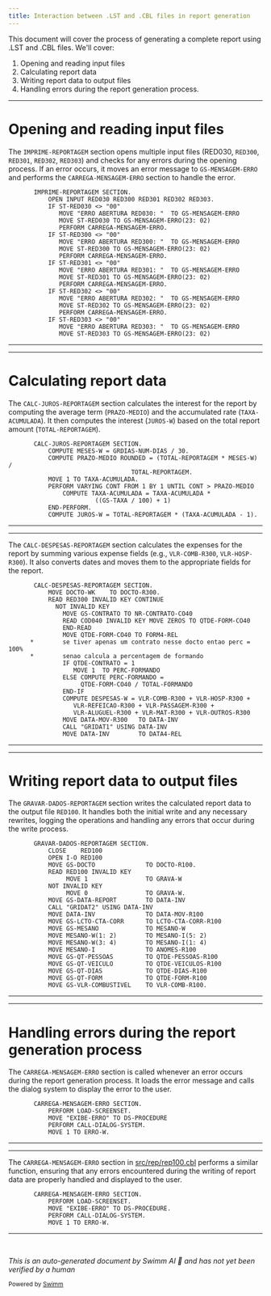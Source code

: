 ```yaml
---
title: Interaction between .LST and .CBL files in report generation
---
```

This document will cover the process of generating a complete report using .LST and .CBL files. We'll cover:

1. Opening and reading input files
2. Calculating report data
3. Writing report data to output files
4. Handling errors during the report generation process.

<SwmSnippet path="/src/kello/cop105.cbl" line="1151">

---

# Opening and reading input files

The <SwmToken path="src/kello/cop105.cbl" pos="1151:1:3" line-data="       IMPRIME-REPORTAGEM SECTION.">`IMPRIME-REPORTAGEM`</SwmToken> section opens multiple input files (RED030, <SwmToken path="src/kello/cop105.cbl" pos="1152:7:7" line-data="           OPEN INPUT RED030 RED300 RED301 RED302 RED303.">`RED300`</SwmToken>, <SwmToken path="src/kello/cop105.cbl" pos="1152:9:9" line-data="           OPEN INPUT RED030 RED300 RED301 RED302 RED303.">`RED301`</SwmToken>, <SwmToken path="src/kello/cop105.cbl" pos="1152:11:11" line-data="           OPEN INPUT RED030 RED300 RED301 RED302 RED303.">`RED302`</SwmToken>, <SwmToken path="src/kello/cop105.cbl" pos="1152:13:13" line-data="           OPEN INPUT RED030 RED300 RED301 RED302 RED303.">`RED303`</SwmToken>) and checks for any errors during the opening process. If an error occurs, it moves an error message to <SwmToken path="src/kello/cop105.cbl" pos="1154:15:19" line-data="              MOVE &quot;ERRO ABERTURA RED030: &quot;  TO GS-MENSAGEM-ERRO">`GS-MENSAGEM-ERRO`</SwmToken> and performs the <SwmToken path="src/kello/cop105.cbl" pos="1156:3:7" line-data="              PERFORM CARREGA-MENSAGEM-ERRO.">`CARREGA-MENSAGEM-ERRO`</SwmToken> section to handle the error.

```cobol
       IMPRIME-REPORTAGEM SECTION.
           OPEN INPUT RED030 RED300 RED301 RED302 RED303.
           IF ST-RED030 <> "00"
              MOVE "ERRO ABERTURA RED030: "  TO GS-MENSAGEM-ERRO
              MOVE ST-RED030 TO GS-MENSAGEM-ERRO(23: 02)
              PERFORM CARREGA-MENSAGEM-ERRO.
           IF ST-RED300 <> "00"
              MOVE "ERRO ABERTURA RED300: "  TO GS-MENSAGEM-ERRO
              MOVE ST-RED300 TO GS-MENSAGEM-ERRO(23: 02)
              PERFORM CARREGA-MENSAGEM-ERRO.
           IF ST-RED301 <> "00"
              MOVE "ERRO ABERTURA RED301: "  TO GS-MENSAGEM-ERRO
              MOVE ST-RED301 TO GS-MENSAGEM-ERRO(23: 02)
              PERFORM CARREGA-MENSAGEM-ERRO.
           IF ST-RED302 <> "00"
              MOVE "ERRO ABERTURA RED302: "  TO GS-MENSAGEM-ERRO
              MOVE ST-RED302 TO GS-MENSAGEM-ERRO(23: 02)
              PERFORM CARREGA-MENSAGEM-ERRO.
           IF ST-RED303 <> "00"
              MOVE "ERRO ABERTURA RED303: "  TO GS-MENSAGEM-ERRO
              MOVE ST-RED303 TO GS-MENSAGEM-ERRO(23: 02)
```

---

</SwmSnippet>

<SwmSnippet path="/src/kello/cop105.cbl" line="1232">

---

# Calculating report data

The <SwmToken path="src/kello/cop105.cbl" pos="1232:1:5" line-data="       CALC-JUROS-REPORTAGEM SECTION.">`CALC-JUROS-REPORTAGEM`</SwmToken> section calculates the interest for the report by computing the average term (<SwmToken path="src/kello/cop105.cbl" pos="1234:3:5" line-data="           COMPUTE PRAZO-MEDIO ROUNDED = (TOTAL-REPORTAGEM * MESES-W) /">`PRAZO-MEDIO`</SwmToken>) and the accumulated rate (<SwmToken path="src/kello/cop105.cbl" pos="1236:7:9" line-data="           MOVE 1 TO TAXA-ACUMULADA.">`TAXA-ACUMULADA`</SwmToken>). It then computes the interest (<SwmToken path="src/kello/cop105.cbl" pos="1241:3:5" line-data="           COMPUTE JUROS-W = TOTAL-REPORTAGEM * (TAXA-ACUMULADA - 1).">`JUROS-W`</SwmToken>) based on the total report amount (<SwmToken path="src/kello/cop105.cbl" pos="1234:12:14" line-data="           COMPUTE PRAZO-MEDIO ROUNDED = (TOTAL-REPORTAGEM * MESES-W) /">`TOTAL-REPORTAGEM`</SwmToken>).

```cobol
       CALC-JUROS-REPORTAGEM SECTION.
           COMPUTE MESES-W = GRDIAS-NUM-DIAS / 30.
           COMPUTE PRAZO-MEDIO ROUNDED = (TOTAL-REPORTAGEM * MESES-W) /
                                  TOTAL-REPORTAGEM.
           MOVE 1 TO TAXA-ACUMULADA.
           PERFORM VARYING CONT FROM 1 BY 1 UNTIL CONT > PRAZO-MEDIO
               COMPUTE TAXA-ACUMULADA = TAXA-ACUMULADA *
                        ((GS-TAXA / 100) + 1)
           END-PERFORM.
           COMPUTE JUROS-W = TOTAL-REPORTAGEM * (TAXA-ACUMULADA - 1).
```

---

</SwmSnippet>

<SwmSnippet path="/src/kello/cop105.cbl" line="1263">

---

The <SwmToken path="src/kello/cop105.cbl" pos="1263:1:5" line-data="       CALC-DESPESAS-REPORTAGEM SECTION.">`CALC-DESPESAS-REPORTAGEM`</SwmToken> section calculates the expenses for the report by summing various expense fields (e.g., <SwmToken path="src/kello/cop105.cbl" pos="1278:9:13" line-data="               COMPUTE DESPESAS-W = VLR-COMB-R300 + VLR-HOSP-R300 +">`VLR-COMB-R300`</SwmToken>, <SwmToken path="src/kello/cop105.cbl" pos="1278:17:21" line-data="               COMPUTE DESPESAS-W = VLR-COMB-R300 + VLR-HOSP-R300 +">`VLR-HOSP-R300`</SwmToken>). It also converts dates and moves them to the appropriate fields for the report.

```cobol
       CALC-DESPESAS-REPORTAGEM SECTION.
           MOVE DOCTO-WK    TO DOCTO-R300.
           READ RED300 INVALID KEY CONTINUE
             NOT INVALID KEY
               MOVE GS-CONTRATO TO NR-CONTRATO-CO40
               READ COD040 INVALID KEY MOVE ZEROS TO QTDE-FORM-CO40
               END-READ
               MOVE QTDE-FORM-CO40 TO FORM4-REL
      *        se tiver apenas um contrato nesse docto entao perc = 100%
      *        senao calcula a percentagem de formando
               IF QTDE-CONTRATO = 1
                  MOVE 1  TO PERC-FORMANDO
               ELSE COMPUTE PERC-FORMANDO =
                    QTDE-FORM-CO40 / TOTAL-FORMANDO
               END-IF
               COMPUTE DESPESAS-W = VLR-COMB-R300 + VLR-HOSP-R300 +
                  VLR-REFEICAO-R300 + VLR-PASSAGEM-R300 +
                  VLR-ALUGUEL-R300 + VLR-MAT-R300 + VLR-OUTROS-R300
               MOVE DATA-MOV-R300   TO DATA-INV
               CALL "GRIDAT1" USING DATA-INV
               MOVE DATA-INV        TO DATA4-REL
```

---

</SwmSnippet>

<SwmSnippet path="/src/rep/rep100.cbl" line="693">

---

# Writing report data to output files

The <SwmToken path="src/rep/rep100.cbl" pos="693:1:5" line-data="       GRAVAR-DADOS-REPORTAGEM SECTION.">`GRAVAR-DADOS-REPORTAGEM`</SwmToken> section writes the calculated report data to the output file <SwmToken path="src/rep/rep100.cbl" pos="694:3:3" line-data="           CLOSE    RED100">`RED100`</SwmToken>. It handles both the initial write and any necessary rewrites, logging the operations and handling any errors that occur during the write process.

```cobol
       GRAVAR-DADOS-REPORTAGEM SECTION.
           CLOSE    RED100
           OPEN I-O RED100
           MOVE GS-DOCTO              TO DOCTO-R100.
           READ RED100 INVALID KEY
                MOVE 1                TO GRAVA-W
           NOT INVALID KEY
                MOVE 0                TO GRAVA-W.
           MOVE GS-DATA-REPORT        TO DATA-INV
           CALL "GRIDAT2" USING DATA-INV
           MOVE DATA-INV              TO DATA-MOV-R100
           MOVE GS-LCTO-CTA-CORR      TO LCTO-CTA-CORR-R100
           MOVE GS-MESANO             TO MESANO-W
           MOVE MESANO-W(1: 2)        TO MESANO-I(5: 2)
           MOVE MESANO-W(3: 4)        TO MESANO-I(1: 4)
           MOVE MESANO-I              TO ANOMES-R100
           MOVE GS-QT-PESSOAS         TO QTDE-PESSOAS-R100
           MOVE GS-QT-VEICULO         TO QTDE-VEICULOS-R100
           MOVE GS-QT-DIAS            TO QTDE-DIAS-R100
           MOVE GS-QT-FORM            TO QTDE-FORM-R100
           MOVE GS-VLR-COMBUSTIVEL    TO VLR-COMB-R100.
```

---

</SwmSnippet>

<SwmSnippet path="/src/cop/cop105.cbl" line="1487">

---

# Handling errors during the report generation process

The <SwmToken path="src/cop/cop105.cbl" pos="1487:1:5" line-data="       CARREGA-MENSAGEM-ERRO SECTION.">`CARREGA-MENSAGEM-ERRO`</SwmToken> section is called whenever an error occurs during the report generation process. It loads the error message and calls the dialog system to display the error to the user.

```cobol
       CARREGA-MENSAGEM-ERRO SECTION.
           PERFORM LOAD-SCREENSET.
           MOVE "EXIBE-ERRO" TO DS-PROCEDURE
           PERFORM CALL-DIALOG-SYSTEM.
           MOVE 1 TO ERRO-W.
```

---

</SwmSnippet>

<SwmSnippet path="/src/rep/rep100.cbl" line="1430">

---

The <SwmToken path="src/rep/rep100.cbl" pos="1430:1:5" line-data="       CARREGA-MENSAGEM-ERRO SECTION.">`CARREGA-MENSAGEM-ERRO`</SwmToken> section in <SwmPath>[src/rep/rep100.cbl](src/rep/rep100.cbl)</SwmPath> performs a similar function, ensuring that any errors encountered during the writing of report data are properly handled and displayed to the user.

```cobol
       CARREGA-MENSAGEM-ERRO SECTION.
           PERFORM LOAD-SCREENSET.
           MOVE "EXIBE-ERRO" TO DS-PROCEDURE.
           PERFORM CALL-DIALOG-SYSTEM.
           MOVE 1 TO ERRO-W.
```

---

</SwmSnippet>

&nbsp;

*This is an auto-generated document by Swimm AI 🌊 and has not yet been verified by a human*

<SwmMeta version="3.0.0" repo-id="Z2l0aHViJTNBJTNBa2VsbG8lM0ElM0Fzd2ltbWlv" repo-name="kello"><sup>Powered by [Swimm](/)</sup></SwmMeta>
